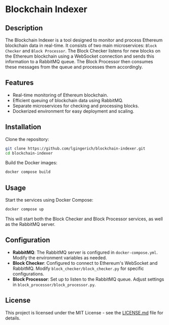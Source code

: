 # Blockchain Indexer

## Description
The Blockchain Indexer is a tool designed to monitor and process Ethereum blockchain data in real-time. It consists of two main microservices: `Block Checker` and `Block Processor`. The Block Checker listens for new blocks on the Ethereum blockchain using
a WebSocket connection and sends this information to a RabbitMQ queue. The Block Processor then consumes these messages from the queue and processes them accordingly.

## Features
- Real-time monitoring of Ethereum blockchain.
- Efficient queuing of blockchain data using RabbitMQ.
- Separate microservices for checking and processing blocks.
- Dockerized environment for easy deployment and scaling.

## Installation

Clone the repository:

```bash
git clone https://github.com/lgingerich/blockchain-indexer.git
cd blockchain-indexer
```

Build the Docker images:

```bash
docker compose build
```

## Usage

Start the services using Docker Compose:

```bash
docker compose up
```

This will start both the Block Checker and Block Processor services, as well as the RabbitMQ server.

## Configuration

- **RabbitMQ**: The RabbitMQ server is configured in `docker-compose.yml`. Modify the environment variables as needed.
- **Block Checker**: Configured to connect to Ethereum's WebSocket and RabbitMQ. Modify `block_checker/block_checker.py` for specific configurations.
- **Block Processor**: Set up to listen to the RabbitMQ queue. Adjust settings in `block_processor/block_processor.py`.

## License

This project is licensed under the MIT License - see the [LICENSE.md](LICENSE.md) file for details.
